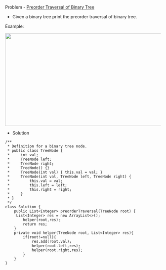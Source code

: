 Problem - [Preorder Traversal of Binary Tree](https://leetcode.com/problems/binary-tree-preorder-traversal/)

-  Given a binary tree print the preorder traversal of binary tree.

Example:

<img src="https://user-images.githubusercontent.com/101946115/212011009-5414436d-07ed-4cad-a2cb-c2ef4f6810b3.png" height = 300 width = 600 />

- Solution

```
/**
 * Definition for a binary tree node.
 * public class TreeNode {
 *     int val;
 *     TreeNode left;
 *     TreeNode right;
 *     TreeNode() {}
 *     TreeNode(int val) { this.val = val; }
 *     TreeNode(int val, TreeNode left, TreeNode right) {
 *         this.val = val;
 *         this.left = left;
 *         this.right = right;
 *     }
 * }
 */
class Solution {
    public List<Integer> preorderTraversal(TreeNode root) {
     List<Integer> res = new ArrayList<>();
        helper(root,res);
        return res;
    }
    private void helper(TreeNode root, List<Integer> res){
        if(root!=null){
            res.add(root.val);
            helper(root.left,res);
            helper(root.right,res);
        }
    }
}
```

